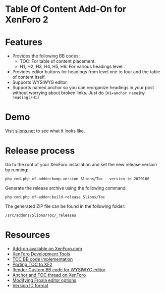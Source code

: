# Table Of Content Add-On for XenForo 2

# Features
- Provides the following BB codes:
  - TOC: For table of content placement.
  - H1, H2, H3, H4, H5, H6: For various headings level.  
- Provides editor buttons for headings from level one to four and the table of content itself.
- Supports WYSIWYG editor.
- Supports named anchor so you can reorganize headings in your post without worrying about broken links. Just do `[H1=anchor name]My heading[/H1]`

# Demo
Visit [slions.net] to see what it looks like.

# Release process

Go to the root of your XenForo installation and set the new release version by running:

`php cmd.php xf-addon:bump-version Slions/Toc --version-id 2020100`

Generate the release archive using the following command:

`php cmd.php xf-addon:build-release Slions/Toc`

The generated ZIP file can be found in the following folder:

`/src/addons/Slions/Toc/_releases`

# Resources

- [Add-on available on XenForo.com]
- [XenForo Development Tools]
- [TOC BB code implementation]
- [Porting TOC to XF2]
- [Render Custom BB code for WYSIWYG editor]
- [Anchor and TOC thread on XenForo]
- [Modifying Froala editor options]
- [Version ID format]

[slions.net]: https://slions.net/resources/fulguris.10/
[XenForo Development Tools]: https://xenforo.com/docs/dev/development-tools
[Render Custom BB code for WYSIWYG editor]: https://xenforo.com/community/threads/parse-custom-bbcode-in-editorhtml-cant-add-new-tags.147361/
[Add-on available on XenForo.com]: https://xenforo.com/community/resources/slions-table-of-content.8222/
[Porting TOC to XF2]: https://xenforo.com/community/threads/porting-toc-bb-code-add-on-for-xf2-1.178041/#post-1490422
[Anchor and TOC thread on XenForo]: https://xenforo.com/community/threads/bbcode-for-anchor-and-toc.171540/#post-1490421
[TOC BB code implementation]: https://xenforo.com/community/threads/toc-bb-code-add-on-implementation.127502/
[Modifying Froala editor options]: https://xenforo.com/community/threads/modifying-froala-editor-options.161305/
[Version ID format]: https://xenforo.com/docs/dev/add-on-structure/#recommended-version-id-format